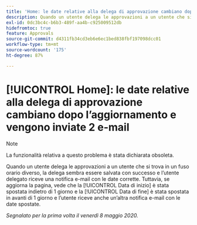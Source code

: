 ```yaml
---
title: 'Home: le date relative alla delega di approvazione cambiano dopo l’aggiornamento e vengono inviate 2 e-mail'
description: Quando un utente delega le approvazioni a un utente che si trova in un fuso orario diverso, la delega sembra essere salvata con successo e l’utente delegato riceve una notifica e-mail con le date corrette. Tuttavia, se aggiorna la pagina, vede che la Data di inizio è stata spostata indietro di 1 giorno e la Data di fine è stata spostata in avanti di 1 giorno e l’utente riceve anche un’altra notifica e-mail con le date spostate.
exl-id: 0dc3bc4c-b6b3-489f-aa4b-c925009512db
hidefromtoc: true
feature: Approvals
source-git-commit: d4311fb34cd3eb6e6ec1bed838fbf197098dcc01
workflow-type: tm+mt
source-wordcount: '175'
ht-degree: 87%

---
```


# [!UICONTROL Home]: le date relative alla delega di approvazione cambiano dopo l’aggiornamento e vengono inviate 2 e-mail

>[!NOTE]
>
>La funzionalità relativa a questo problema è stata dichiarata obsoleta.

Quando un utente delega le approvazioni a un utente che si trova in un fuso orario diverso, la delega sembra essere salvata con successo e l’utente delegato riceve una notifica e-mail con le date corrette. Tuttavia, se aggiorna la pagina, vede che la [!UICONTROL Data di inizio] è stata spostata indietro di 1 giorno e la [!UICONTROL Data di fine] è stata spostata in avanti di 1 giorno e l’utente riceve anche un’altra notifica e-mail con le date spostate.


_Segnalato per la prima volta il venerdì 8 maggio 2020._
